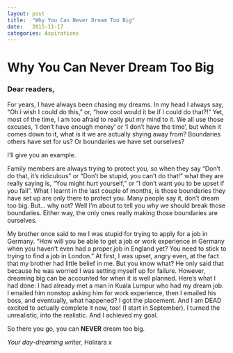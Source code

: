 ```yaml
---
layout: post
title:  "Why You Can Never Dream Too Big"
date:   2015-11-17
categories: Aspirations
---
```


# Why You Can Never Dream Too Big #

### Dear readers,

For years, I have always been chasing my dreams. In my head I always say, “Oh i wish I could do this,” or, “how cool would it be if I could do that?!” Yet, most of the time, I am too afraid to really put my mind to it. We all use those excuses, ‘I don’t have enough money’ or ‘I don’t have the time’, but when it comes down to it, what is it we are actually shying away from? Boundaries others have set for us? Or boundaries we have set ourselves? 
 
I’ll give you an example. 
 
Family members are always trying to protect you, so when they say “Don’t do that, it’s ridiculous” or “Don’t be stupid, you can’t do that!” what they are really saying is, “You might hurt yourself,” or “I don’t want you to be upset if you fail”. What I learnt in the last couple of months, is those boundaries they have set up are only there to protect you. Many people say it, don’t dream too big. But… why not? Well I’m about to tell you why we should break those boundaries. Either way, the only ones really making those boundaries are ourselves. 
 
My brother once said to me I was stupid for trying to apply for a job in Germany.
“How will you be able to get a job or work experience in Germany when you haven’t even had a proper job  in England yet? You need to stick to trying to find a job in London.”
At first, I was upset, angry even, at the fact that my brother had little belief in me. But you know what? He only said that because he was worried I was setting myself up for failure. 
However, dreaming big can be accounted for when it is well planned. Here’s what I had done:
I had already met a man in Kuala Lumpur who had my dream job. I emailed him nonstop asking him for work experience, then I emailed his boss, and eventually, what happened? I got the placement. And I am DEAD excited to actually complete it now, too! (I start in September).
I turned the unrealistic, into the realistic. And I achieved my goal.
 
So there you go, you can **NEVER** dream too big.
 
_Your day-dreaming writer,_
Holirara x
